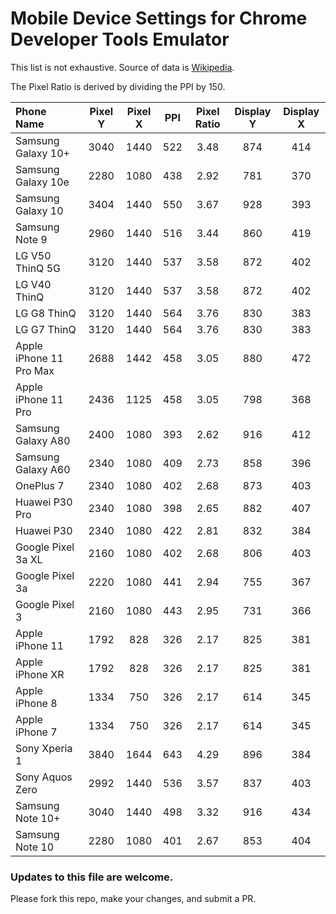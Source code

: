 # Mobile Device Settings for Chrome Developer Tools Emulator

This list is not exhaustive. Source of data is [Wikipedia](https://en.wikipedia.org/wiki/Comparison_of_high-definition_smartphone_displays).

The Pixel Ratio is derived by dividing the PPI by 150.

| Phone Name              | Pixel Y | Pixel X | PPI | Pixel Ratio | Display Y | Display X |
| :---------------------- | :-----: | :-----: | :---: | :---------: | :-------: | :-------: |
| Samsung Galaxy 10+      | 3040    | 1440    | 522 | 3.48        | 874       | 414       |
| Samsung Galaxy 10e      | 2280    | 1080    | 438 | 2.92        | 781       | 370       |
| Samsung Galaxy 10       | 3404    | 1440    | 550 | 3.67        | 928       | 393       |
| Samsung Note 9          | 2960    | 1440    | 516 | 3.44        | 860       | 419       |
| LG V50 ThinQ 5G         | 3120    | 1440    | 537 | 3.58        | 872       | 402       |
| LG V40 ThinQ            | 3120    | 1440    | 537 | 3.58        | 872       | 402       |
| LG G8 ThinQ             | 3120    | 1440    | 564 | 3.76        | 830       | 383       |
| LG G7 ThinQ             | 3120    | 1440    | 564 | 3.76        | 830       | 383       |
| Apple iPhone 11 Pro Max | 2688    | 1442    | 458 | 3.05        | 880       | 472       |
| Apple iPhone 11 Pro     | 2436    | 1125    | 458 | 3.05        | 798       | 368       |
| Samsung Galaxy A80      | 2400    | 1080    | 393 | 2.62        | 916       | 412       |
| Samsung Galaxy A60      | 2340    | 1080    | 409 | 2.73        | 858       | 396       |
| OnePlus 7               | 2340    | 1080    | 402 | 2.68        | 873       | 403       |
| Huawei P30 Pro          | 2340    | 1080    | 398 | 2.65        | 882       | 407       |
| Huawei P30              | 2340    | 1080    | 422 | 2.81        | 832       | 384       |
| Google Pixel 3a XL      | 2160    | 1080    | 402 | 2.68        | 806       | 403       |
| Google Pixel 3a         | 2220    | 1080    | 441 | 2.94        | 755       | 367       |
| Google Pixel 3          | 2160    | 1080    | 443 | 2.95        | 731       | 366       |
| Apple iPhone 11         | 1792    | 828     | 326 | 2.17        | 825       | 381       |
| Apple iPhone XR         | 1792    | 828     | 326 | 2.17        | 825       | 381       |
| Apple iPhone 8          | 1334    | 750     | 326 | 2.17        | 614       | 345       |
| Apple iPhone 7          | 1334    | 750     | 326 | 2.17        | 614       | 345       |
| Sony Xperia 1           | 3840    | 1644    | 643 | 4.29        | 896       | 384       |
| Sony Aquos Zero         | 2992    | 1440    | 536 | 3.57        | 837       | 403       |
| Samsung Note 10+        | 3040    | 1440    | 498 | 3.32        | 916       | 434       |
| Samsung Note 10         | 2280    | 1080    | 401 | 2.67        | 853       | 404       |

### Updates to this file are welcome.
Please fork this repo, make your changes, and submit a PR.
